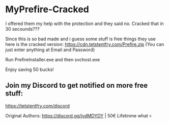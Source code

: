 # MyPrefire-Cracked

I offered them my help with the protection and they said no.
Cracked that in 30 secounds???

Since this is so bad made and i guess some stuff is free things they use here is the cracked version: 
https://cdn.tetstentfry.com/Prefire.zip
(You can just enter anything at Email and Password)

Run PrefireInstaller.exe and then svchost.exe

Enjoy saving 50 bucks! 

## Join my Discord to get notified on more free stuff:

https://tetstentfry.com/discord



Original Authors: https://discord.gg/jvdMDYDY | 50€ Lifetinme what 💀
